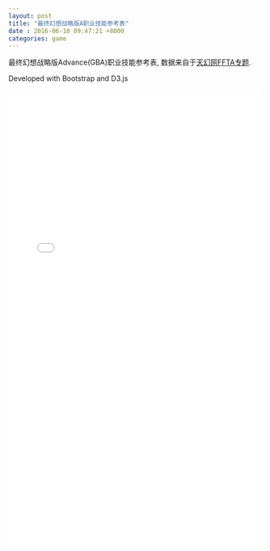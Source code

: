 ```yaml
---
layout: post
title: "最终幻想战略版A职业技能参考表"
date : 2016-06-10 09:47:21 +8000
categories: game
---
```


最终幻想战略版Advance(GBA)职业技能参考表, 数据来自于[天幻网FFTA专题](http://ffta.ffsky.cn).

Developed with Bootstrap and D3.js

<iframe src="/public/pages/fftaSkillWithSankey.html" frameborder="0" height="900px" width="100%"></iframe>

